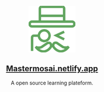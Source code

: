 <p align="center">
  <img src="static/img/logo.svg" height="128">
  <h2 align="center"><a href="https://mastermosai.netlify.app/">Mastermosai.netlify.app</a></h2>
  <p align="center">A open source learning plateform.<p>
</p>
